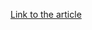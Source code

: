 [Link to the article](https://trendmicro.com/en_us/research/20/i/exposed-docker-server-abused-to-drop-cryptominer-ddos-bot-.html)
